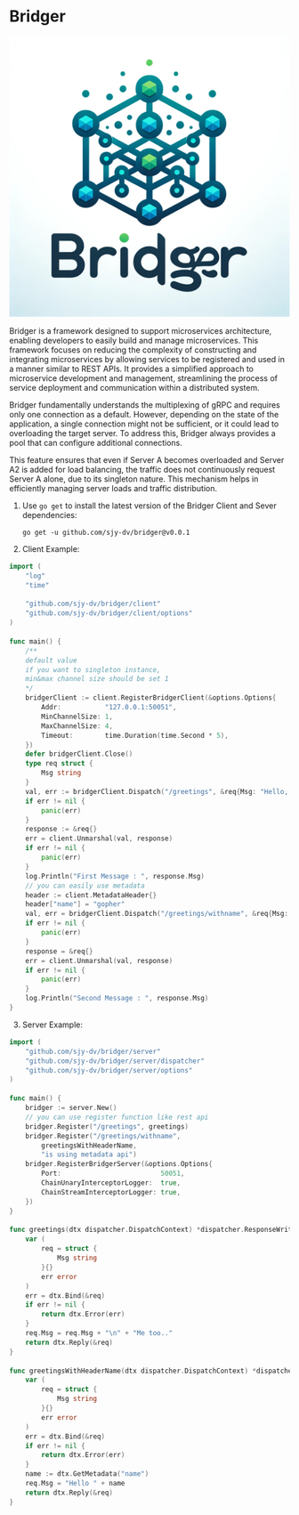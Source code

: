 # Bridger

![logo](./docs/logo.png)

Bridger is a framework designed to support microservices architecture, enabling developers to easily build and manage microservices. This framework focuses on reducing the complexity of constructing and integrating microservices by allowing services to be registered and used in a manner similar to REST APIs. It provides a simplified approach to microservice development and management, streamlining the process of service deployment and communication within a distributed system.


Bridger fundamentally understands the multiplexing of gRPC and requires only one connection as a default. However, depending on the state of the application, a single connection might not be sufficient, or it could lead to overloading the target server. To address this, Bridger always provides a pool that can configure additional connections.

This feature ensures that even if Server A becomes overloaded and Server A2 is added for load balancing, the traffic does not continuously request Server A alone, due to its singleton nature. This mechanism helps in efficiently managing server loads and traffic distribution.


1. Use `go get` to install the latest version of the Bridger Client and Sever dependencies:

   ```shell
   go get -u github.com/sjy-dv/bridger@v0.0.1
   ```

2. Client Example:

```go
import (
	"log"
	"time"

	"github.com/sjy-dv/bridger/client"
	"github.com/sjy-dv/bridger/client/options"
)

func main() {
	/**
	default value
	if you want to singleton instance,
	min&max channel size should be set 1
	*/
	bridgerClient := client.RegisterBridgerClient(&options.Options{
		Addr:           "127.0.0.1:50051",
		MinChannelSize: 1,
		MaxChannelSize: 4,
		Timeout:        time.Duration(time.Second * 5),
	})
	defer bridgerClient.Close()
	type req struct {
		Msg string
	}
	val, err := bridgerClient.Dispatch("/greetings", &req{Msg: "Hello, Dispatcher"})
	if err != nil {
		panic(err)
	}
	response := &req{}
	err = client.Unmarshal(val, response)
	if err != nil {
		panic(err)
	}
	log.Println("First Message : ", response.Msg)
    // you can easily use metadata
	header := client.MetadataHeader{}
	header["name"] = "gopher"
	val, err = bridgerClient.Dispatch("/greetings/withname", &req{Msg: "I'm gopher"}, header)
	if err != nil {
		panic(err)
	}
	response = &req{}
	err = client.Unmarshal(val, response)
	if err != nil {
		panic(err)
	}
	log.Println("Second Message : ", response.Msg)
}
```

3. Server Example:

```go
import (
	"github.com/sjy-dv/bridger/server"
	"github.com/sjy-dv/bridger/server/dispatcher"
	"github.com/sjy-dv/bridger/server/options"
)

func main() {
	bridger := server.New()
    // you can use register function like rest api
	bridger.Register("/greetings", greetings)
	bridger.Register("/greetings/withname",
		greetingsWithHeaderName,
		"is using metadata api")
	bridger.RegisterBridgerServer(&options.Options{
		Port:                         50051,
		ChainUnaryInterceptorLogger:  true,
		ChainStreamInterceptorLogger: true,
	})
}

func greetings(dtx dispatcher.DispatchContext) *dispatcher.ResponseWriter {
	var (
		req = struct {
			Msg string
		}{}
		err error
	)
	err = dtx.Bind(&req)
	if err != nil {
		return dtx.Error(err)
	}
	req.Msg = req.Msg + "\n" + "Me too.."
	return dtx.Reply(&req)
}

func greetingsWithHeaderName(dtx dispatcher.DispatchContext) *dispatcher.ResponseWriter {
	var (
		req = struct {
			Msg string
		}{}
		err error
	)
	err = dtx.Bind(&req)
	if err != nil {
		return dtx.Error(err)
	}
	name := dtx.GetMetadata("name")
	req.Msg = "Hello " + name
	return dtx.Reply(&req)
}
```